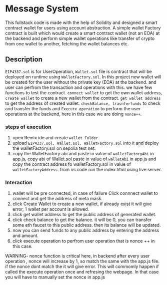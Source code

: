 # Message System

 This fullstack code is made with the help of Solidity and designed a smart contract wallet for users using account abstraction. A simple wallet Factory contract is built which would create a smart contract wallet (not an EOA) at the backend and perform simple wallet operations like transfer of crypto from one wallet to another, fetching the wallet balances etc.

## Description
```EIP4337.sol``` is for UserOperation, ```Wallet.sol``` file is contract that will be deployed on runtime using ```WalletFactory.sol```.
In this project new wallet will be created for the user without the private key (EOA) at the backend. and user can perfrom the transaction and operations with this. we have few functions to test the contract. ```connect wallet``` to get the own wallet address, ```create wallet``` to create a new wallet from the contract. ```get wallet address``` to get the address of created wallet. ```checkBalance, trasnferfunds``` to check and transfer the funds and ```Execute operation``` to perform the user operations at the backend, here in this case we are doing ```nonce++```.

### steps of execution
1) open Remix ide and create ```wallet Folder```
2) upload ```EIP4337.sol, Wallet.sol, WalletFactory.sol``` into it and deploy the walletFactory.sol on sepolia test net.
3) copy the WalletFactory abi and paste in value of ```walletFactoryAbi``` in app.js, copy abi of Wallet.sol paste in value of ```walletAbi``` in app.js and copy the contract address fo walletFactory.sol in value of ```walletFactoryAddress```.
from vs code run the index.html using live server.

### Interaction
1) wallet will be pre connected, in case of failure Click connnect wallet to connect and get the address of meta mask.
2) click Create Wallet to create a new wallet, if already exist it will give error, 1 wallet per account is allowed.
3) click get wallet address to get the public address of generated wallet.
4) click check balance to get the balance. it will be 0, you can transfer some eth faucet to this public address. then its balance will be updated.
5) now you can send funds to any public address by entering the address and amount.
6) click execute operation to perfrom user operation that is nonce ++ in this case.

WARNING- nonce function is critical here, in backend after every user operation , nonce will increase by 1, so match the same with the app.js file. if the nonce dont match the it will give error. This will commomly happen if called the execute operation once and refresing the webpage. In that case you will have to manually set the nonce in app.js
